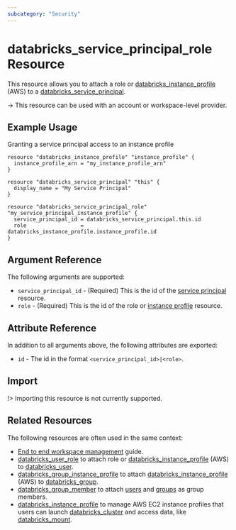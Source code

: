 ```yaml
---
subcategory: "Security"
---
```

# databricks_service_principal_role Resource

This resource allows you to attach a role or [databricks_instance_profile](instance_profile.md) (AWS) to a [databricks_service_principal](service_principal.md).

-> This resource can be used with an account or workspace-level provider.

## Example Usage

Granting a service principal access to an instance profile

```hcl
resource "databricks_instance_profile" "instance_profile" {
  instance_profile_arn = "my_instance_profile_arn"
}

resource "databricks_service_principal" "this" {
  display_name = "My Service Principal"
}

resource "databricks_service_principal_role" "my_service_principal_instance_profile" {
  service_principal_id = databricks_service_principal.this.id
  role                 = databricks_instance_profile.instance_profile.id
}
```

## Argument Reference

The following arguments are supported:

* `service_principal_id` - (Required) This is the id of the [service principal](service_principal.md) resource.
* `role` -  (Required) This is the id of the role or [instance profile](instance_profile.md) resource.

## Attribute Reference

In addition to all arguments above, the following attributes are exported:

* `id` - The id in the format `<service_principal_id>|<role>`.

## Import

!> Importing this resource is not currently supported.

## Related Resources

The following resources are often used in the same context:

* [End to end workspace management](../guides/workspace-management.md) guide.
* [databricks_user_role](user_instance_profile.md) to attach role or [databricks_instance_profile](instance_profile.md) (AWS) to [databricks_user](user.md).
* [databricks_group_instance_profile](group_instance_profile.md) to attach [databricks_instance_profile](instance_profile.md) (AWS) to [databricks_group](group.md).
* [databricks_group_member](group_member.md) to attach [users](user.md) and [groups](group.md) as group members.
* [databricks_instance_profile](instance_profile.md) to manage AWS EC2 instance profiles that users can launch [databricks_cluster](cluster.md) and access data, like [databricks_mount](mount.md).
